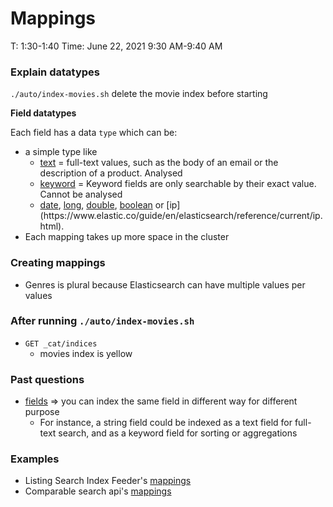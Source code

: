 # Mappings

T: 1:30-1:40
Time: June 22, 2021 9:30 AM-9:40 AM

### Explain datatypes

`./auto/index-movies.sh` delete the movie index before starting

**Field datatypes**

Each field has a data `type` which can be:

- a simple type like
    - [text](https://www.elastic.co/guide/en/elasticsearch/reference/current/text.html) = full-text values, such as the body of an email or the description of a product. Analysed
    - [keyword](https://www.elastic.co/guide/en/elasticsearch/reference/current/keyword.html) = Keyword fields are only searchable by their exact value. Cannot be analysed
    - [date](https://www.elastic.co/guide/en/elasticsearch/reference/current/date.html), [long](https://www.elastic.co/guide/en/elasticsearch/reference/current/number.html), [double](https://www.elastic.co/guide/en/elasticsearch/reference/current/number.html), [boolean](https://www.elastic.co/guide/en/elasticsearch/reference/current/boolean.html`](https://www.elastic.co/guide/en/elasticsearch/reference/current/boolean.html%60)) or [ip](https://www.elastic.co/guide/en/elasticsearch/reference/current/ip.html).
- Each mapping takes up more space in the cluster

### Creating mappings

- Genres is plural because Elasticsearch can have multiple values per values

### After running `./auto/index-movies.sh`

- `GET _cat/indices`
    - movies index is yellow

### Past questions

- [fields](https://www.elastic.co/guide/en/elasticsearch/reference/current/multi-fields.html) ⇒ you can index the same field in different way for different purpose
    - For instance, a string field could be indexed as a text field for full-text search, and as a keyword field for sorting or aggregations

### Examples

- Listing Search Index Feeder's [mappings](https://git.realestate.com.au/consumer-experience/listings-search-index-feeder/blob/master/searchmodel/src/main/resources/com/reagroup/listingssearch/feeder/searchmodel/mappings.json)
- Comparable search api's [mappings](https://git.realestate.com.au/property-insights/property-lifecycle-feeder/blob/master/src/main/resources/mappings.json)